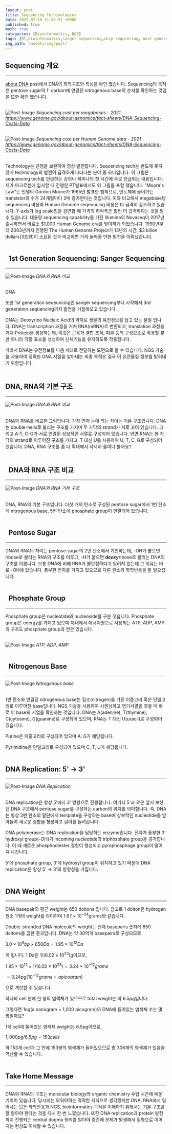 ```yaml
---
layout: post
title: Sequencing Techinologies
date: 2022-07-10 11:02:52 +0900
published: true
math: true
categories: [Bioinformatics, NGS]
tags: [BI,bioinformatics,sanger sequencing,chip sequencing, next generation sequencing]
img_path: /assets/img/post/
---
```


## Sequencing 개요
***

 [about DNA](https://hubert-bioinformatics.github.io/posts/about_DNA/, "about DNA") post에서 DNA의 화학구조와 특성을 확인 했습니다. Sequencing의 목적은 pentose sugar의 1' carbon에 연결된 nitrogenous base의 순서를 확인하는 것임을 또한 확인 했습니다.
 <br><br>


![Post-Image](SEQUENCING-coseperraw.jpg)
_Sequencing cost per megabases - 2021<br>
https://www.genome.gov/about-genomics/fact-sheets/DNA-Sequencing-Costs-Data_
<br><br>


![Post-Image](SEQUENCING-coseperhuman.jpg)
_Sequencing cost per Human Genome data - 2021<br>
https://www.genome.gov/about-genomics/fact-sheets/DNA-Sequencing-Costs-Data_
<br><br>
 
 
 Technology는 단점을 보완하여 항상 발전합니다. Sequencing tech는 반도체 못지 않게 technology의 발전이 급격하게 나타나는 분야 중 하나입니다. 위 그림은 sequencing tech를 언급하는 강의나 세미나의 첫 시간에 주로 언급되는 내용입니다. 제가 마크로젠에 입사할 때 진행한 PT발표에서도 위 그림을 포함 했습니다. "Moore\'s Law"는 인텔의 Gordon Moore가 1965년 발표한 법칙으로, 반도체에 들어가는 transistor의 수가 24개월마다 2배 증가한다는 것입니다. 이와 비교해서 megabase당 sequencing 비용과 Human Genome seqeuncing 비용은 더 급격히 감소하고 있습니다. Y-axis가 log scale임을 감안할 때 가격의 하락폭은 훨씬 더 급격하다는 것을 알 수 있습니다. 대용량 sequencing capability를 가진 Illumina의 Novaseq이 2017년 출시하면서 비로소 $1,000 Human Genome era를 맞이하게 되었습니다. 1990년부터 2003년까지 진행된 The Human Genome Project가 13년의 시간, $3 bilion dollars(3조원)이 소요된 것과 비교하면 가히 놀라울 만한 발전을 이뤄냈습니다.
 <br><br>


## &nbsp;&nbsp;1st Generation Sequencing: Sanger Sequencing
***

![Post-Image](DNA-RNA.jpg)
_DNA와 RNA 비교_
<br><br>


 DNA
 
 또한 1st generation seqeuncing인 sanger sequencing부터 시작해서 3rd generation sequencing까지 발전을 거듭해오고 있습니다.

 DNA는 Deoxyribo Nucleic Acid의 약자로 생물의 유전정보를 담고 있는 물질 입니다. DNA는 transcription 과정을 거쳐 RNA(mRNA)로 변환되고, translation 과정을 거쳐 Protein을 생성하는데, 이것은 근육과 결합 조직, 피부 등의 구성요소로 작용할 뿐만 아니라 각종 효소를 생성하여 신체기능을 유지하도록 작용합니다.

 따라서 DNA는 유전정보를 다음 세대로 전달하는 도면으로 볼 수 있습니다. NGS 기술을 사용하여 정확한 DNA 서열을 알아내는 최종 목적은 결국 이 유전물질 정보를 밝혀내기 위함입니다.
 <br><br>


## DNA, RNA의 기본 구조
***

![Post-Image](DNA-RNA.jpg)
_DNA와 RNA 비교_
<br><br>


 DNA와 RNA를 비교한 그림입니다. 가장 먼저 눈에 띄는 차이는 기본 구조입니다. DNA는 double-helix로 불리는 구조를 가지며 두 가닥의 strand가 서로 꼬여 있습니다. 그리고 A-T, C-G가 서로 연결된 상보적인 서열로 구성되어 있습니다. 반면 RNA는 한 가닥의 strand로 이루어진 구조를 가지고, T 대신 U를 사용하여 U, T, C, G로 구성되어 있습니다. DNA, RNA 구조를 좀 더 확대해서 자세히 들여다 볼까요?
 <br><br>


## &nbsp;&nbsp;DNA와 RNA 구조 비교
***

![Post-Image](DNA-structure.jpg)
_DNA와 RNA 기본 구조_
<br><br>

 
 DNA, RNA의 기본 구조입니다. 다섯 개의 탄소로 구성된 pentose sugar에서 1번 탄소에 nitrogenous base, 5번 탄소에 phosphate group이 연결되어 있습니다.
 <br><br>


## &nbsp;&nbsp;Pentose Sugar
***
 
 DNA와 RNA의 차이는 pentose sugar의 2번 탄소에서 기인하는데, -OH가 붙으면 ribose로 불리는 RNA의 구조를 이루고, -H가 붙으면 ***deoxy***ribose로 불리는 DNA의 구조를 이룹니다. 보통 DNA에 비해 RNA가 불안정하다고 알려져 있는데 그 이유는 바로 -OH에 있습니다. 풍부한 전자를 가지고 있으므로 다른 원소와 화학반응을 잘 일으킵니다.
 <br><br>


## &nbsp;&nbsp;Phosphate Group
***

 Phosphate group은 nucleotide와 nucleoside를 구분 짓습니다. Phosphate group은 energy를 가지고 있으며 체내에서 에너지원으로 사용되는 ATP, ADP, AMP의 구조도 phosphate group과 연관 있습니다.
 <br><br>


![Post-Image](DNA-ATP.jpg)
_ATP, ADP, AMP_
<br><br>


## &nbsp;&nbsp;Nitrogenous Base
***
 
![Post-Image](DNA-base.jpg)
_Nitrogenous base_
<br><br>


 1번 탄소와 연결된 nitrogenous base는 질소(nitrogen)을 가진 이중고리 혹은 단일고리로 이루어진 base입니다. NGS 기술을 사용하여 시퀀싱하고 염기서열을 찾을 때 바로 이 base의 서열을 확인하는 것입니다. DNA는 A(adenine), T(thymine), C(cytosine), G(guanine)로 구성되어 있으며, RNA는 T 대신 U(uracil)로 구성되어 있습니다.

 Purine은 이중고리로 구성되어 있으며 A, G가 해당됩니다.

 Pyrimidine은 단일고리로 구성되어 있으며 C, T, U가 해당됩니다.
 <br><br>


## DNA Replication: 5' → 3'
***

![Post-Image](DNA-phosphodiester.jpg)
_DNA Replication_
<br><br>


 DNA replication은 항상 5'에서 3' 방향으로 진행합니다. 여기서 5'과 3'은 앞서 보셨던 DNA 구조에서 pentose sugar를 구성하는 carbon의 위치를 의미합니다. 즉, DNA는 항상 3번 탄소의 말단에서 template을 구성하는 base에 상보적인 nucleotide를 받아들여 새로운 결합을 형성하고 길이를 늘려갑니다.

 DNA polymerase는 DNA replication을 담당하는 enzyme입니다. 전자가 풍부한 3' hydroxyl group(-OH)가 incoming nucleotide의 triphosphate group을 공격합니다. 이 때 새로운 phosphodiester 결합이 형성되고 pyrophosphage group이 떨어져 나갑니다.

 5'에 phosphate group, 3'에 hydroxyl group이 위치하고 있기 때문에 DNA replication은 항상 5' → 3'의 방향성을 가집니다.
 <br><br>


## DNA Weight
***

 DNA basepair의 평균 weight는 650 doltons 입니다. 참고로 1 dolton은 hydrogen 원소 1개의 weight를 의미하며 $1.67 \times 10^{-24}$grams와 같습니다.

 Double-stranded DNA molecule의 weight는 전체 basepairs 숫자에 650 daltons를 곱한 결과입니다. DNA는 약 30억개 basepairs로 구성되므로

 $3.0 \times 10^{9}bp \times 650 Da = 1.95 \times 10^{12} Da$

 이 됩니다. 1 Da은 $1/(6.02 \times 10^{23})$g이므로,
 
 $1.95 \times 10^{12} \times 1/(6.02 \times 10^{23}) = 3.24 \times 10^{-12} grams$

 $= 3.24 pg (10^{-12} grams = a picoaram)$
 
 으로 계산할 수 있습니다.

 하나의 cell 안에 한 쌍의 염색체가 있으므로 total weight는 약 6.5pg입니다.

 그렇다면 1ng(a nanogram = 1,000 picogram)의 DNA에 들어있는 염색체 수는 몇 쌍일까요?

 1개 cell에 들어있는 염색체 weight는 6.5pg이므로,

 $1,000pg / 6.5pg = 153 cells$

 약 153개 cell과 그 안에 153쌍의 염색체가 들어있으므로 총 306개의 염색체가 있음을 역산할 수 있습니다.
 <br><br>


## Take Home Message
***

 DNA와 RNA의 구조는 molecular biology와 organic chemistry 수업 시간에 배운 기억이 있습니다. 당시에는 외워야하는 딱딱한 지식으로 생각했지만 DNA, RNA에서 일어나는 모든 화학반응과 NGS, bioinformatics 목적을 이해하기 위해서는 기본 구조를 잘 알아야 한다는 것을 다시 한 번 느꼈습니다. 또한 DNA replication과 protein 발현까지 진행되는 central dogma 원리를 알아야 중간에 문제가 발생해서 질병으로 이어지는 현상도 이해할 수 있습니다.